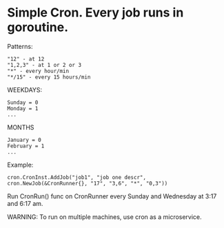 # Simple Cron. Every job runs in goroutine.


 Patterns:
 ```
"12" - at 12
"1,2,3" - at 1 or 2 or 3
"*" - every hour/min
"*/15" - every 15 hours/min
```



WEEKDAYS:
```
Sunday = 0
Monday = 1
...
```


MONTHS
```
January = 0
February = 1
...
```

Example:

    cron.CronInst.AddJob("job1", "job one descr", cron.NewJob(&CronRunner{}, "17", "3,6", "*", "0,3"))

Run CronRun() func on CronRunner every Sunday and  Wednesday at 3:17 and 6:17 am.


WARNING:
To run on multiple machines, use cron as a microservice.
